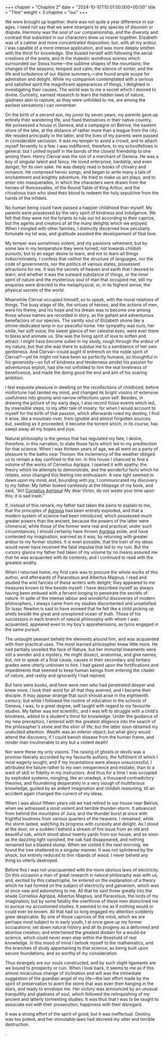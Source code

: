 +++
chapter = "Chapitre 2"
date = "2024-10-10T10:01:00.000+00:00"
title = "Titre"
weight = 3
chapitre = "oui"
+++


We were brought up together; there was not quite a year difference in our ages. I need not say that we were strangers to any species of disunion or dispute. Harmony was the soul of our companionship, and the diversity and contrast that subsisted in our characters drew us nearer together. Elizabeth was of a calmer and more concentrated disposition; but, with all my ardour, I was capable of a more intense application, and was more deeply smitten with the thirst for knowledge. She busied herself with following the aerial creations of the poets; and in the majestic wondrous scenes which surrounded our Swiss home—the sublime shapes of the mountains; the changes of the seasons; tempest and calm; the silence of winter, and the life and turbulence of our Alpine summers,—she found ample scope for admiration and delight. While my companion contemplated with a serious and satisfied spirit the magnificent appearances of things, I delighted in investigating their causes. The world was to me a secret which I desired to divine. Curiosity, earnest research to learn the hidden laws of nature, gladness akin to rapture, as they were unfolded to me, are among the earliest sensations I can remember.

On the birth of a second son, my junior by seven years, my parents gave up entirely their wandering life, and fixed themselves in their native country. We possessed a house in Geneva, and a campagne on Belrive, the eastern shore of the lake, at the distance of rather more than a league from the city. We resided principally in the latter, and the lives of my parents were passed in considerable seclusion. It was my temper to avoid a crowd, and to attach myself fervently to a few. I was indifferent, therefore, to my schoolfellows in general; but I united myself in the bonds of the closest friendship to one among them. Henry Clerval was the son of a merchant of Geneva. He was a boy of singular talent and fancy. He loved enterprise, hardship, and even danger, for its own sake. He was deeply read in books of chivalry and romance. He composed heroic songs, and began to write many a tale of enchantment and knightly adventure. He tried to make us act plays, and to enter into masquerades, in which the characters were drawn from the heroes of Roncesvalles, of the Round Table of King Arthur, and the chivalrous train who shed their blood to redeem the holy sepulchre from the hands of the infidels.

No human being could have passed a happier childhood than myself. My parents were possessed by the very spirit of kindness and indulgence. We felt that they were not the tyrants to rule our lot according to their caprice, but the agents and creators of all the many delights which we enjoyed. When I mingled with other families, I distinctly discerned how peculiarly fortunate my lot was, and gratitude assisted the developement of filial love.

My temper was sometimes violent, and my passions vehement; but by some law in my temperature they were turned, not towards childish pursuits, but to an eager desire to learn, and not to learn all things indiscriminately. I confess that neither the structure of languages, nor the code of governments, nor the politics of various states, possessed attractions for me. It was the secrets of heaven and earth that I desired to learn; and whether it was the outward substance of things, or the inner spirit of nature and the mysterious soul of man that occupied me, still my enquiries were directed to the metaphysical, or, in its highest sense, the physical secrets of the world.

Meanwhile Clerval occupied himself, so to speak, with the moral relations of things. The busy stage of life, the virtues of heroes, and the actions of men, were his theme; and his hope and his dream was to become one among those whose names are recorded in story, as the gallant and adventurous benefactors of our species. The saintly soul of Elizabeth shone like a shrine-dedicated lamp in our peaceful home. Her sympathy was ours; her smile, her soft voice, the sweet glance of her celestial eyes, were ever there to bless and animate us. She was the living spirit of love to soften and attract: I might have become sullen in my study, rough through the ardour of my nature, but that she was there to subdue me to a semblance of her own gentleness. And Clerval—could aught ill entrench on the noble spirit of Clerval?—yet he might not have been so perfectly humane, so thoughtful in his generosity—so full of kindness and tenderness amidst his passion for adventurous exploit, had she not unfolded to him the real loveliness of beneficence, and made the doing good the end and aim of his soaring ambition.

I feel exquisite pleasure in dwelling on the recollections of childhood, before misfortune had tainted my mind, and changed its bright visions of extensive usefulness into gloomy and narrow reflections upon self. Besides, in drawing the picture of my early days, I also record those events which led, by insensible steps, to my after tale of misery: for when I would account to myself for the birth of that passion, which afterwards ruled my destiny, I find it arise, like a mountain river, from ignoble and almost forgotten sources; but, swelling as it proceeded, it became the torrent which, in its course, has swept away all my hopes and joys.

Natural philosophy is the genius that has regulated my fate; I desire, therefore, in this narration, to state those facts which led to my predilection for that science. When I was thirteen years of age, we all went on a party of pleasure to the baths near Thonon: the inclemency of the weather obliged us to remain a day confined to the inn. In this house I chanced to find a volume of the works of Cornelius Agrippa. I opened it with apathy; the theory which he attempts to demonstrate, and the wonderful facts which he relates, soon changed this feeling into enthusiasm. A new light seemed to dawn upon my mind; and, bounding with joy, I communicated my discovery to my father. My father looked carelessly at the titlepage of my book, and said, "Ah! [Cornelius Agrippa](https://en.wikisource.org/wiki/Author:Heinrich_Cornelius_Agrippa)! My dear Victor, do not waste your time upon this; it is sad trash."

If, instead of this remark, my father had taken the pains to explain to me, that the principles of [Agrippa](https://en.wikisource.org/wiki/Author:Heinrich_Cornelius_Agrippa) had been entirely exploded, and that a modern system of science had been introduced, which possessed much greater powers than the ancient, because the powers of the latter were chimerical, while those of the former were real and practical; under such circumstances, I should certainly have thrown [Agrippa](https://en.wikisource.org/wiki/Author:Heinrich_Cornelius_Agrippa) aside, and have contented my imagination, warmed as it was, by returning with greater ardour to my former studies. It is even possible, that the train of my ideas would never have received the fatal impulse that led to my ruin. But the cursory glance my father had taken of my volume by no means assured me that he was acquainted with its contents; and I continued to read with the greatest avidity.

When I returned home, my first care was to procure the whole works of this author, and afterwards of Paracelsus and Albertus Magnus. I read and studied the wild fancies of these writers with delight; they appeared to me treasures known to few beside myself. I have described myself as always having been embued with a fervent longing to penetrate the secrets of nature. In spite of the intense labour and wonderful discoveries of modern philosophers, I always came from my studies discontented and unsatisfied. Sir Isaac Newton is said to have avowed that he felt like a child picking up shells beside the great and unexplored ocean of truth. Those of his successors in each branch of natural philosophy with whom I was acquainted, appeared even to my boy's apprehensions, as tyros engaged in the same pursuit.

The untaught peasant beheld the elements around him, and was acquainted with their practical uses. The most learned philosopher knew little more. He had partially unveiled the face of Nature, but her immortal lineaments were still a wonder and a mystery. He might dissect, anatomise, and give names; but, not to speak of a final cause, causes in their secondary and tertiary grades were utterly unknown to him. I had gazed upon the fortifications and impediments that seemed to keep human beings from entering the citadel of nature, and rashly and ignorantly I had repined.

But here were books, and here were men who had penetrated deeper and knew more. I took their word for all that they averred, and I became their disciple. It may appear strange that such should arise in the eighteenth century; but while I followed the routine of education in the schools of Geneva, I was, to a great degree, self taught with regard to my favourite studies. My father was not scientific, and I was left to struggle with a child's blindness, added to a student's thirst for knowledge. Under the guidance of my new preceptors, I entered with the greatest diligence into the search of the philosopher's stone and the elixir of life; but the latter soon obtained my undivided attention. Wealth was an inferior object; but what glory would attend the discovery, if I could banish disease from the human frame, and render man invulnerable to any but a violent death!

Nor were these my only visions. The raising of ghosts or devils was a promise liberally accorded by my favourite authors, the fulfilment of which I most eagerly sought; and if my incantations were always unsuccessful, I attributed the failure rather to my own inexperience and mistake, than to a want of skill or fidelity in my instructors. And thus for a time I was occupied by exploded systems, mingling, like an unadept, a thousand contradictory theories, and floundering desperately in a very slough of multifarious knowledge, guided by an ardent imagination and childish reasoning, till an accident again changed the current of my ideas.

When I was about fifteen years old we had retired to our house near Belrive, when we witnessed a most violent and terrible thunder-storm. It advanced from behind the mountains of Jura; and the thunder burst at once with frightful loudness from various quarters of the heavens. I remained, while the storm lasted, watching its progress with curiosity and delight. As I stood at the door, on a sudden I beheld a stream of fire issue from an old and beautiful oak, which stood about twenty yards from our house; and so soon as the dazzling light vanished, the oak had disappeared, and nothing remained but a blasted stump. When we visited it the next morning, we found the tree shattered in a singular manner. It was not splintered by the shock, but entirely reduced to thin ribands of wood. I never beheld any thing so utterly destroyed.

Before this I was not unacquainted with the more obvious laws of electricity. On this occasion a man of great research in natural philosophy was with us, and, excited by this catastrophe, he entered on the explanation of a theory which he had formed on the subject of electricity and galvanism, which was at once new and astonishing to me. All that he said threw greatly into the shade Cornelius Agrippa, Albertus Magnus, and Paracelsus, the lords of my imagination; but by some fatality the overthrow of these men disinclined me to pursue my accustomed studies. It seemed to me as if nothing would or could ever be known. All that had so long engaged my attention suddenly grew despicable. By one of those caprices of the mind, which we are perhaps most subject to in early youth, I at once gave up my former occupations; set down natural history and all its progeny as a deformed and abortive creation; and entertained the greatest disdain for a would-be science, which could never even step within the threshold of real knowledge. In this mood of mind I betook myself to the mathematics, and the branches of study appertaining to that science, as being built upon secure foundations, and so worthy of my consideration.

Thus strangely are our souls constructed, and by such slight ligaments are we bound to prosperity or ruin. When I look back, it seems to me as if this almost miraculous change of inclination and will was the immediate suggestion of the guardian angel of my life—the last effort made by the spirit of preservation to avert the storm that was even then hanging in the stars, and ready to envelope me. Her victory was announced by an unusual tranquillity and gladness of soul, which followed the relinquishing of my ancient and latterly tormenting studies. It was thus that I was to be taught to associate evil with their prosecution, happiness with their disregard.



It was a strong effort of the spirit of good; but it was ineffectual. Destiny was too potent, and her immutable laws had decreed my utter and terrible destruction.



.







